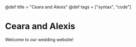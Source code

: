 @def title = "Ceara and Alexis"
@def tags = ["syntax", "code"]

# Ceara and Alexis

Welcome to our wedding website!
